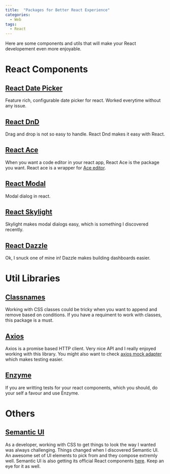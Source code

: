 ```yaml
---
title:  "Packages for Better React Experience"
categories:
  - Web
tags:
  - React
---
```


Here are some components and utils that will make your React developement even more enjoyable.

# React Components

## [React Date Picker](https://github.com/Hacker0x01/react-datepicker)
Feature rich, configurable date picker for react. Worked everytime without any issue.

## [React DnD](https://github.com/gaearon/react-dnd)
Drag and drop is not so easy to handle. React Dnd makes it easy with React.

## [React Ace](https://github.com/securingsincity/react-ace)
When you want a code editor in your react app, React Ace is the package you want. React ace is a wrapper
for [Ace editor](https://ace.c9.io/).

## [React Modal](https://github.com/reactjs/react-modal)
Modal dialog in react.

## [React Skylight](https://github.com/marcio/react-skylight)
Skylight makes modal dialogs easy, which is something I discovered recently. 

## [React Dazzle](https://github.com/Raathigesh/Dazzle)
Ok, I snuck one of mine in! Dazzle makes building dashboards easier.

# Util Libraries

## [Classnames](https://github.com/JedWatson/classnames)
Working with CSS classes could be tricky when you want to append and remove based on conditions. If you have a requiment to work with classes,
this package is a must.

## [Axios](https://github.com/mzabriskie/axios)
Axios is a promise based HTTP client. Very nice API and I really enjoyed working with this library. You might
also want to check [axios mock adapter](https://github.com/ctimmerm/axios-mock-adapter) which makes testing easier. 

## [Enzyme](https://github.com/airbnb/enzyme)
If you are writting tests for your react components, which you should, do your self a favour and use Enzyme.

# Others

## [Semantic UI](https://github.com/Semantic-Org/Semantic-UI)

As a developer, working with CSS to get things to look the way I wanted was always challenging. Things changed 
when I discovered Semantic UI. An awesome set of UI elements to pick from and they compose extremly well. Semantic UI
is also getting its official React components [here](https://github.com/TechnologyAdvice/stardust). Keep an eye for it as well.

